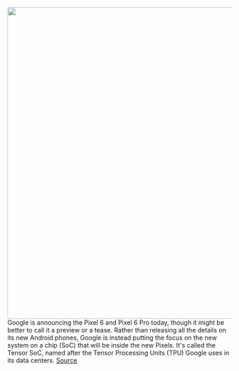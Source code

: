 <img src='https://cdn.vox-cdn.com/thumbor/ed5hhdSld5CqQmyMbdj4by4dun0=/0x0:7645x4500/1200x0/filters:focal(0x0:7645x4500):no_upscale()/cdn.vox-cdn.com/uploads/chorus_asset/file/22755114/Google_Pixel_6__Portfolio_Shot.jpg' width='700px' /><br/>
Google is announcing the Pixel 6 and Pixel 6 Pro today, though it might be better to call it a preview or a tease. Rather than releasing all the details on its new Android phones, Google is instead putting the focus on the new system on a chip (SoC) that will be inside the new Pixels. It's called the Tensor SoC, named after the Tensor Processing Units (TPU) Google uses in its data centers.
<a href='https://www.theverge.com/2021/8/2/22605094/google-pixel-6-pro-tensor-processor-specs-ai-ml'> Source <a/>